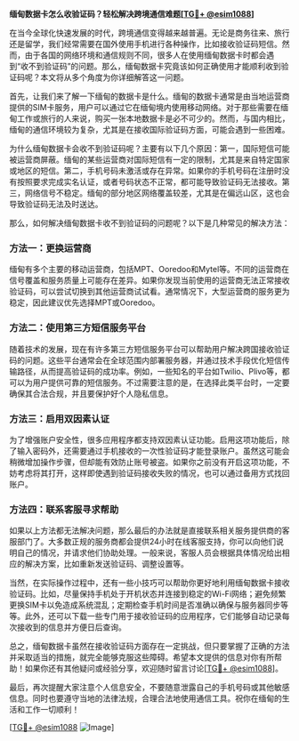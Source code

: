**缅甸数据卡怎么收验证码？轻松解决跨境通信难题[[TG💪+ @esim1088](https://t.me/s/esim1088)]**

在当今全球化快速发展的时代，跨境通信变得越来越普遍。无论是商务往来、旅行还是留学，我们经常需要在国外使用手机进行各种操作，比如接收验证码短信。然而，由于各国的网络环境和通信规则不同，很多人在使用缅甸数据卡时都会遇到“收不到验证码”的问题。那么，缅甸数据卡究竟该如何正确使用才能顺利收到验证码呢？本文将从多个角度为你详细解答这一问题。

首先，让我们来了解一下缅甸的数据卡是什么。缅甸的数据卡通常是由当地运营商提供的SIM卡服务，用户可以通过它在缅甸境内使用移动网络。对于那些需要在缅甸工作或旅行的人来说，购买一张本地数据卡是必不可少的。然而，与国内相比，缅甸的通信环境较为复杂，尤其是在接收国际验证码方面，可能会遇到一些困难。

为什么缅甸数据卡会收不到验证码呢？主要有以下几个原因：第一，国际短信可能被运营商屏蔽。缅甸的某些运营商对国际短信有一定的限制，尤其是来自特定国家或地区的短信。第二，手机号码未激活或存在异常。如果你的手机号码在注册时没有按照要求完成实名认证，或者号码状态不正常，都可能导致验证码无法接收。第三，网络信号不稳定。缅甸的部分地区网络覆盖较差，尤其是在偏远山区，这也会导致验证码无法及时送达。

那么，如何解决缅甸数据卡收不到验证码的问题呢？以下是几种常见的解决方法：

### 方法一：更换运营商

缅甸有多个主要的移动运营商，包括MPT、Ooredoo和Mytel等。不同的运营商在信号覆盖和服务质量上可能存在差异。如果你发现当前使用的运营商无法正常接收验证码，可以尝试切换到其他运营商试试看。通常情况下，大型运营商的服务更为稳定，因此建议优先选择MPT或Ooredoo。

### 方法二：使用第三方短信服务平台

随着技术的发展，现在有许多第三方短信服务平台可以帮助用户解决跨国接收验证码的问题。这些平台通常会在全球范围内部署服务器，并通过技术手段优化短信传输路径，从而提高验证码的成功率。例如，一些知名的平台如Twilio、Plivo等，都可以为用户提供可靠的短信服务。不过需要注意的是，在选择此类平台时，一定要确保其合法合规，并且要保护好个人隐私信息。

### 方法三：启用双因素认证

为了增强账户安全性，很多应用程序都支持双因素认证功能。启用这项功能后，除了输入密码外，还需要通过手机接收的一次性验证码才能登录账户。虽然这可能会稍微增加操作步骤，但却能有效防止账号被盗。如果你之前没有开启这项功能，不妨考虑将其打开，这样即使遇到验证码接收失败的情况，也可以通过备用方式找回账户。

### 方法四：联系客服寻求帮助

如果以上方法都无法解决问题，那么最后的办法就是直接联系相关服务提供商的客服部门了。大多数正规的服务商都会提供24小时在线客服支持，你可以向他们说明自己的情况，并请求他们协助处理。一般来说，客服人员会根据具体情况给出相应的解决方案，比如重新发送验证码、调整设置等。

当然，在实际操作过程中，还有一些小技巧可以帮助你更好地利用缅甸数据卡接收验证码。比如，尽量保持手机处于开机状态并连接到稳定的Wi-Fi网络；避免频繁更换SIM卡以免造成系统混乱；定期检查手机时间是否准确以确保与服务器同步等等。此外，还可以下载一些专门用于接收验证码的应用程序，它们能够自动记录每次接收到的信息并方便日后查询。

总之，缅甸数据卡虽然在接收验证码方面存在一定挑战，但只要掌握了正确的方法并采取适当的措施，就完全能够克服这些障碍。希望本文提供的信息对你有所帮助！如果你还有其他疑问或经验分享，欢迎随时留言讨论[[TG💪+ @esim1088](https://t.me/s/esim1088)]。

最后，再次提醒大家注意个人信息安全，不要随意泄露自己的手机号码或其他敏感信息。同时也要遵守当地的法律法规，合理合法地使用通信工具。祝你在缅甸的生活和工作一切顺利！

[[TG💪+ @esim1088](https://t.me/s/esim1088) ![Image](https://i.postimg.cc/4NQfJmqS/Snipaste-2025-05-13-00-14-12.png)]